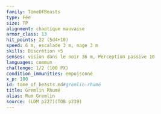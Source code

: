 ```yaml
---
family: TomeOfBeasts
type: Fée
size: TP
alignment: chaotique mauvaise
armor_class: 13
hit_points: 22 (5d4+10)
speed: 6 m, escalade 3 m, nage 3 m
skills: Discrétion +5
senses: vision dans le noir 36 m, Perception passive 10
languages: commun
challenge: 1/2 (100 PX)
condition_immunities: empoisonné
x_p: 100
id: tome_of_beasts.md#gremlin-rhumé
title: Gremlin Rhumé
alias: Rum Gremlin
source: (LDM p227)(TOB p239)
---
```


